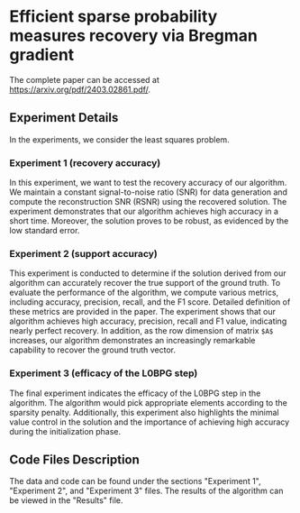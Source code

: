# Efficient sparse probability measures recovery via Bregman gradient
The complete paper can be accessed at <https://arxiv.org/pdf/2403.02861.pdf/>. 

## Experiment Details
In the experiments, we consider the least squares problem. 

### Experiment 1 (recovery accuracy)
In this experiment, we want to test the recovery accuracy of our algorithm. We maintain a constant signal-to-noise ratio (SNR) for data generation and compute the reconstruction SNR (RSNR) using the recovered solution.
The experiment demonstrates that our algorithm achieves high accuracy in a short time. Moreover, the solution proves to be robust, as evidenced by the low standard error. 

### Experiment 2 (support accuracy)
This experiment is conducted to determine if the solution derived from our algorithm can accurately recover the true support of the ground truth. To evaluate the performance of the algorithm, we compute various metrics, including accuracy, precision, recall, and the F1 score. Detailed definition of these metrics are provided in the paper.
The experiment shows that our algorithm achieves high accuracy, precision, recall and F1 value, indicating nearly perfect recovery. In addition, as the row dimension of matrix `$A$` increases, our algorithm demonstrates an increasingly remarkable capability to recover the ground truth vector. 

### Experiment 3 (efficacy of the L0BPG step)
The final experiment indicates the efficacy of the L0BPG step in the algorithm. The algorithm would pick appropriate elements according to the sparsity penalty. Additionally, this experiment also highlights the minimal value control in the solution and the importance of achieving high accuracy during the initialization phase.

## Code Files Description
The data and code can be found under the sections "Experiment 1", "Experiment 2", and "Experiment 3" files. The results of the algorithm can be viewed in the "Results" file.
